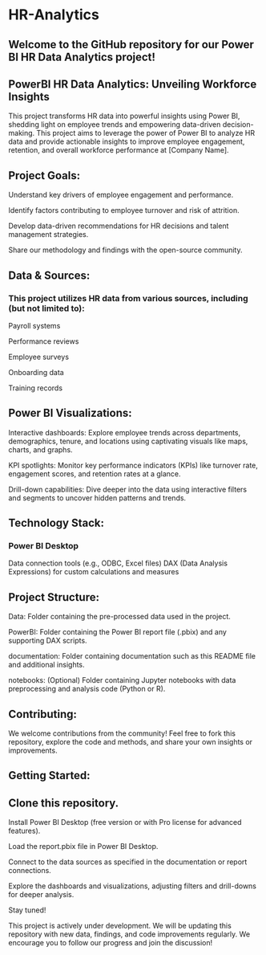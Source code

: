 # HR-Analytics

## Welcome to the GitHub repository for our Power BI HR Data Analytics project!

## PowerBI HR Data Analytics: Unveiling Workforce Insights 

This project transforms HR data into powerful insights using Power BI, shedding light on employee trends and empowering data-driven decision-making.
This project aims to leverage the power of Power BI to analyze HR data and provide actionable insights to improve employee engagement, retention, and overall workforce performance at [Company Name].

## Project Goals:

Understand key drivers of employee engagement and performance.

Identify factors contributing to employee turnover and risk of attrition.

Develop data-driven recommendations for HR decisions and talent management strategies.

Share our methodology and findings with the open-source community.

## Data & Sources:

   ### This project utilizes HR data from various sources, including (but not limited to):

   Payroll systems

   Performance reviews

   Employee surveys

   Onboarding data

   Training records


## Power BI Visualizations:

Interactive dashboards: Explore employee trends across departments, demographics, tenure, and locations using captivating visuals like maps, charts, and graphs.

KPI spotlights: Monitor key performance indicators (KPIs) like turnover rate, engagement scores, and retention rates at a glance.

Drill-down capabilities: Dive deeper into the data using interactive filters and segments to uncover hidden patterns and trends.

## Technology Stack:

  ### Power BI Desktop
  Data connection tools (e.g., ODBC, Excel files)
  DAX (Data Analysis Expressions) for custom calculations and measures

## Project Structure:

Data: Folder containing the pre-processed data used in the project.

PowerBI: Folder containing the Power BI report file (.pbix) and any supporting DAX scripts.

documentation: Folder containing documentation such as this README file and additional insights.

notebooks: (Optional) Folder containing Jupyter notebooks with data preprocessing and analysis code (Python or R).

## Contributing:

We welcome contributions from the community! Feel free to fork this repository, explore the code and methods, and share your own insights or improvements.

## Getting Started:

## Clone this repository.

Install Power BI Desktop (free version or with Pro license for advanced features).

Load the report.pbix file in Power BI Desktop.

Connect to the data sources as specified in the documentation or report connections.

Explore the dashboards and visualizations, adjusting filters and drill-downs for deeper analysis.

Stay tuned!

This project is actively under development. We will be updating this repository with new data, findings, and code improvements regularly. We encourage you to follow our progress and join the discussion!
